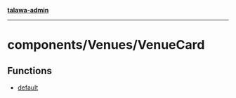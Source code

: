 [**talawa-admin**](../../../README.md)

***

# components/Venues/VenueCard

## Functions

- [default](functions/default.md)
